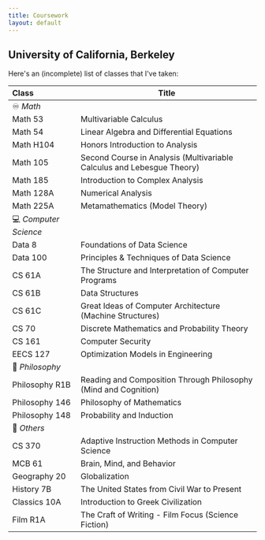 ```yaml
---
title: Coursework
layout: default
---
```


## University of California, Berkeley

Here's an (incomplete) list of classes that I've taken:

| Class                  | Title                                                                  |
| :--------------------- | ---------------------------------------------------------------------- |
| ♾️ _Math_             |                                                                        |
| Math 53                | Multivariable Calculus                                                 |
| Math 54                | Linear Algebra and Differential Equations                              |
| Math H104              | Honors Introduction to Analysis                                        |
| Math 105               | Second Course in Analysis (Multivariable Calculus and Lebesgue Theory) |
| Math 185               | Introduction to Complex Analysis                                       |
| Math 128A              | Numerical Analysis                                                     |
| Math 225A              | Metamathematics (Model Theory)                                         |
| 💻 _Computer Science_ |                                                                        |
| Data 8                 | Foundations of Data Science                                            |
| Data 100               | Principles & Techniques of Data Science                                |
| CS 61A                 | The Structure and Interpretation of Computer Programs                  |
| CS 61B                 | Data Structures                                                        |
| CS 61C                 | Great Ideas of Computer Architecture (Machine Structures)              |
| CS 70                  | Discrete Mathematics and Probability Theory                            |
| CS 161                 | Computer Security                                                      |
| EECS 127               | Optimization Models in Engineering                                     |
| 🤔 _Philosophy_       |                                                                        |
| Philosophy R1B         | Reading and Composition Through Philosophy (Mind and Cognition)        |
| Philosophy 146         | Philosophy of Mathematics                                              |
| Philosophy 148         | Probability and Induction                                              |
| 🧬 _Others_           |                                                                        |
| CS 370                 | Adaptive Instruction Methods in Computer Science                       |
| MCB 61                 | Brain, Mind, and Behavior                                              |
| Geography 20           | Globalization                                                          |
| History 7B             | The United States from Civil War to Present                            |
| Classics 10A           | Introduction to Greek Civilization                                     |
| Film R1A               | The Craft of Writing - Film Focus (Science Fiction)                    |
